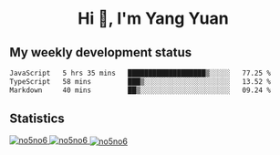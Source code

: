 <h1 align="center">Hi 👋, I'm Yang Yuan</h1>


## My weekly development status
<!--START_SECTION:waka-->

```txt
JavaScript   5 hrs 35 mins   ███████████████████▒░░░░░   77.25 %
TypeScript   58 mins         ███▒░░░░░░░░░░░░░░░░░░░░░   13.52 %
Markdown     40 mins         ██▒░░░░░░░░░░░░░░░░░░░░░░   09.24 %
```

<!--END_SECTION:waka-->

## Statistics
<a href="https://github.com/anuraghazra/github-readme-stats">
  <img src="https://github-readme-stats.vercel.app/api/top-langs/?username=no5no6&theme=dracula" alt="no5no6">
</a>
<a href="https://github.com/anuraghazra/github-readme-stats">
  <img src="https://github-readme-stats.vercel.app/api?username=no5no6&show_icons=true&theme=dracula&line_height=40" alt="no5no6">
</a>
<a href="https://github.com/anuraghazra/github-readme-stats">
  <img align="center" src="https://github-readme-streak-stats.herokuapp.com/?user=no5no6&theme=dracula" alt="no5no6" />
</a>